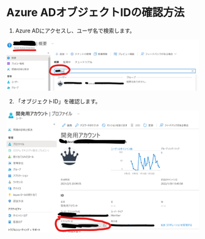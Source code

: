 # Azure ADオブジェクトIDの確認方法

1. Azure ADにアクセスし、ユーザ名で検索します。

![](.image/2022-01-30-14-37-49.png)

2. 「オブジェクトID」を確認します。

![](.image/2022-01-30-14-39-02.png)